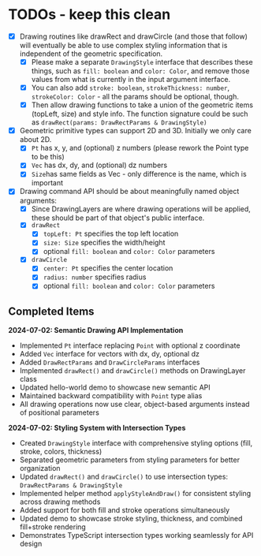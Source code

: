 # TODOs - keep this clean

- [x] Drawing routines like drawRect and drawCircle (and those that follow) will
      eventually be able to use complex styling information that is independent
      of the geometric specification.
  - [x] Please make a separate `DrawingStyle` interface that describes these
        things, such as `fill: boolean` and `color: Color`, and remove those
        values from what is currently in the input argument interface.
  - [x] You can also add `stroke: boolean`, `strokeThickness: number`,
        `strokeColor: Color` - all the params should be optional, though.
  - [x] Then allow drawing functions to take a union of the geometric items
        (topLeft, size) and style info. The function signature could be such as
        `drawRect(params: DrawRectParams & DrawingStyle)`

- [x] Geometric primitive types can support 2D and 3D. Initially we only care about 2D.
  - [x] `Pt` has x, y, and (optional) z numbers (please rework the Point type to be this)
  - [x] `Vec` has dx, dy, and (optional) dz numbers
  - [x] `Size`has same fields as Vec - only difference is the name, which is important
- [x] Drawing command API should be about meaningfully named object arguments:
  - [x] Since DrawingLayers are where drawing operations will be applied,
        these should be part of that object's public interface.
  - [x] `drawRect`
    - [x] `topLeft: Pt` specifies the top left location
    - [x] `size: Size` specifies the width/height
    - [x] optional `fill: boolean` and `color: Color` parameters
  - [x] `drawCircle`
    - [x] `center: Pt` specifies the center location
    - [x] `radius: number` specifies radius
    - [x] optional `fill: boolean` and `color: Color` parameters

## Completed Items

**2024-07-02: Semantic Drawing API Implementation**

- Implemented `Pt` interface replacing `Point` with optional z coordinate
- Added `Vec` interface for vectors with dx, dy, optional dz
- Added `DrawRectParams` and `DrawCircleParams` interfaces
- Implemented `drawRect()` and `drawCircle()` methods on DrawingLayer class
- Updated hello-world demo to showcase new semantic API
- Maintained backward compatibility with `Point` type alias
- All drawing operations now use clear, object-based arguments instead of positional parameters

**2024-07-02: Styling System with Intersection Types**

- Created `DrawingStyle` interface with comprehensive styling options (fill, stroke, colors, thickness)
- Separated geometric parameters from styling parameters for better organization
- Updated `drawRect()` and `drawCircle()` to use intersection types: `DrawRectParams & DrawingStyle`
- Implemented helper method `applyStyleAndDraw()` for consistent styling across drawing methods
- Added support for both fill and stroke operations simultaneously
- Updated demo to showcase stroke styling, thickness, and combined fill+stroke rendering
- Demonstrates TypeScript intersection types working seamlessly for API design

